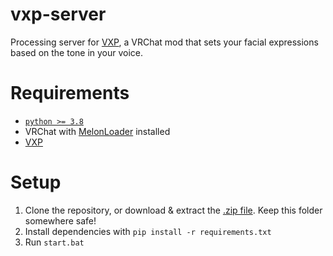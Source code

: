 # vxp-server
Processing server for [VXP](https://github.com/tetra-fox/VRCMods/tree/master/VXP), a VRChat mod that sets your facial expressions based on the tone in your voice.

# Requirements
- [`python >= 3.8`](https://www.python.org/downloads/)
- VRChat with [MelonLoader](https://github.com/LavaGang/MelonLoader/releases/latest) installed
- [VXP](https://github.com/tetra-fox/VRCMods/releases/latest/)

# Setup
1. Clone the repository, or download & extract the [.zip file](https://github.com/tetra-fox/vxp-server/archive/refs/heads/main.zip). Keep this folder somewhere safe!
2. Install dependencies with `pip install -r requirements.txt`
3. Run `start.bat`